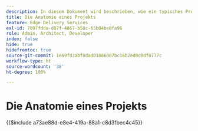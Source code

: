 ```yaml
---
description: In diesem Dokument wird beschrieben, wie ein typisches Projekt aus Code-Sicht aussehen sollte. Machen Sie sich vor dem Lesen dieses Dokuments mit dem Dokument „Erste Schritte – Entwicklertutorial“ vertraut.
title: Die Anatomie eines Projekts
feature: Edge Delivery Services
exl-id: 7097fdda-d87f-4867-b58c-65b04be0fa96
role: Admin, Architect, Developer
index: false
hide: true
hidefromtoc: true
source-git-commit: 1e69fd3abf8dad01886007bc16b2ed0d0df0777c
workflow-type: ht
source-wordcount: '38'
ht-degree: 100%

---
```


# Die Anatomie eines Projekts

{{$include a73ae88d-e8e4-419a-88a1-c8d3fbec4c45}}
